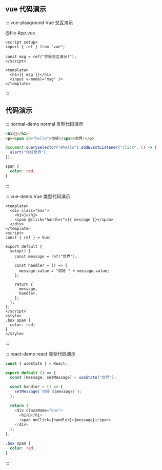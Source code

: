 ## vue 代码演示

::: vue-playground Vue 交互演示

@file App.vue

```vue
<script setup>
import { ref } from "vue";

const msg = ref("你好交互演示!");
</script>

<template>
  <h1>{{ msg }}</h1>
  <input v-model="msg" />
</template>
```

:::

## 代码演示

::: normal-demo normal 类型代码演示

```html
<h1>🍑</h1>
<p><span id="hello">你好</span>世界!</p>
```

```js
document.querySelector("#hello").addEventListener("click", () => {
  alert("你好世界");
});
```

```css
span {
  color: red;
}
```

:::

::: vue-demo Vue 类型代码演示

```vue
<template>
  <div class="box">
    <h1>🍑</h1>
    <span @click="handler">{{ message }}</span>
  </div>
</template>
<script>
const { ref } = Vue;

export default {
  setup() {
    const message = ref("世界");

    const handler = () => {
      message.value = "你好 " + message.value;
    };

    return {
      message,
      handler,
    };
  },
};
</script>
<style>
.box span {
  color: red;
}
</style>
```

:::

::: react-demo react 类型代码演示

```js
const { useState } = React;

export default () => {
  const [message, setMessage] = useState("世界");

  const handler = () => {
    setMessage(`你好 ${message}`);
  };

  return (
    <div className="box">
      <h1>🍑</h1>
      <span onClick={handler}>{message}</span>
    </div>
  );
};
```

```css
.box span {
  color: red;
}
```

:::
